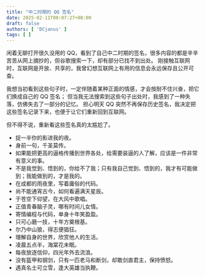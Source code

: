 ```yaml
---
title: "中二时期的 QQ 签名"
date: 2025-02-11T00:07:27+08:00
draft: false
authors: [ 'DCjanus' ]
tags: [ ]
---
```


闲着无聊打开很久没用的 QQ，看到了自己中二时期的签名，很多内容的都是辛辛苦苦从网上摘抄的，但谷歌搜索一下，却有部分已找不到出处。
刚接触互联网时，互联网是开放、共享的，我曾幻想互联网上有用的信息会永远保存且公开可查。

我想当初看到这些句子时，一定伴随着某种正面的情感，才会按耐不住兴奋，把它们换成自己的 QQ 签名；
但当我无法搜索到这些句子出处时，我感到了一种失落，仿佛失去了一部分的记忆。
担心明天 QQ 突然不再保存历史签名，我决定把这些签名记录下来，也便于让它们重新回到互联网。

但不得不说，重新看这些签名真的太尴尬了。

<!--more-->

+ 捉一半你的影进我的夜。
+ 身前一句，千圣莫传。
+ 如果能把更高的逼格传播到世界各处，给需要装逼的人了解，应该是一件非常有意义的事。
+ 不是我觉到、悟到的，你给不了我；只有我自己觉到、悟到的，我才有可能做到；我能做到的，才是我的。
+ 在成都的雨夜里，写着庸俗的代码。
+ 尚不能通宵古今，如何看遍满天星辰。
+ 于苍空下仰望，在大风中歌唱。
+ 正值青春脑子灵，哪有时间儿女情。
+ 寄情编程与代码，单身十年笑盈盈。
+ 只可心磨一技，十年方奠根基。
+ 尔乃中山狼，得志便猖狂。
+ 理解自身的世界，欣赏他人的生活。
+ 凌晨五点半，海棠花未眠。
+ 每夜放逐信仰，四光年外去流浪。
+ 没有盔甲和钢剑，只有一匹老马和断剑，却敢剑直君主，保持愤怒。
+ 遇真名士可立雪，逢大英雄当执鞭。